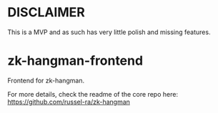 # DISCLAIMER
This is a MVP and as such has very little polish and missing features.

# zk-hangman-frontend
Frontend for zk-hangman.  

For more details, check the readme of the core repo here: <https://github.com/russel-ra/zk-hangman>
